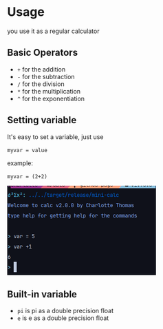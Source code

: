 # Usage
you use it as a regular calculator

## Basic Operators

- `+` for the addition
- `-` for the subtraction
- `/` for the division
- `*` for the multiplication
- `^` for the exponentiation

## Setting variable

It's easy to set a variable, just use 
``` 
myvar = value
```
example:
```
myvar = (2+2)
```

[![](../assets/image.png)](../assets/image.png)

## Built-in variable

- `pi` is pi as a double precision float
- `e` is e as a double precision float
